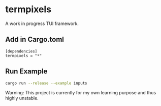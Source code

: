 termpixels
==========

A work in progress TUI framework.


Add in Cargo.toml
-----------------

```
[dependencies]
termpixels = "*"

```


Run Example
-------

```bash
cargo run --release --example inputs
```

Warning: This project is currently for my own learning purpose and thus highly unstable.
